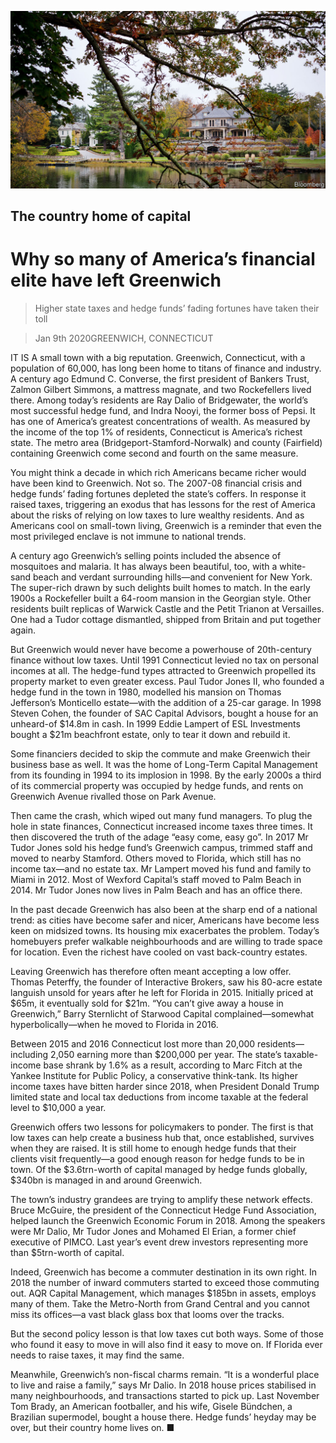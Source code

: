 ![](./images/20200111_FNP002_0.jpg)

## The country home of capital

# Why so many of America’s financial elite have left Greenwich

> Higher state taxes and hedge funds’ fading fortunes have taken their toll

> Jan 9th 2020GREENWICH, CONNECTICUT

IT IS A small town with a big reputation. Greenwich, Connecticut, with a population of 60,000, has long been home to titans of finance and industry. A century ago Edmund C. Converse, the first president of Bankers Trust, Zalmon Gilbert Simmons, a mattress magnate, and two Rockefellers lived there. Among today’s residents are Ray Dalio of Bridgewater, the world’s most successful hedge fund, and Indra Nooyi, the former boss of Pepsi. It has one of America’s greatest concentrations of wealth. As measured by the income of the top 1% of residents, Connecticut is America’s richest state. The metro area (Bridgeport-Stamford-Norwalk) and county (Fairfield) containing Greenwich come second and fourth on the same measure.

You might think a decade in which rich Americans became richer would have been kind to Greenwich. Not so. The 2007-08 financial crisis and hedge funds’ fading fortunes depleted the state’s coffers. In response it raised taxes, triggering an exodus that has lessons for the rest of America about the risks of relying on low taxes to lure wealthy residents. And as Americans cool on small-town living, Greenwich is a reminder that even the most privileged enclave is not immune to national trends.

A century ago Greenwich’s selling points included the absence of mosquitoes and malaria. It has always been beautiful, too, with a white-sand beach and verdant surrounding hills—and convenient for New York. The super-rich drawn by such delights built homes to match. In the early 1900s a Rockefeller built a 64-room mansion in the Georgian style. Other residents built replicas of Warwick Castle and the Petit Trianon at Versailles. One had a Tudor cottage dismantled, shipped from Britain and put together again.

But Greenwich would never have become a powerhouse of 20th-century finance without low taxes. Until 1991 Connecticut levied no tax on personal incomes at all. The hedge-fund types attracted to Greenwich propelled its property market to even greater excess. Paul Tudor Jones II, who founded a hedge fund in the town in 1980, modelled his mansion on Thomas Jefferson’s Monticello estate—with the addition of a 25-car garage. In 1998 Steven Cohen, the founder of SAC Capital Advisors, bought a house for an unheard-of $14.8m in cash. In 1999 Eddie Lampert of ESL Investments bought a $21m beachfront estate, only to tear it down and rebuild it.

Some financiers decided to skip the commute and make Greenwich their business base as well. It was the home of Long-Term Capital Management from its founding in 1994 to its implosion in 1998. By the early 2000s a third of its commercial property was occupied by hedge funds, and rents on Greenwich Avenue rivalled those on Park Avenue.

Then came the crash, which wiped out many fund managers. To plug the hole in state finances, Connecticut increased income taxes three times. It then discovered the truth of the adage “easy come, easy go”. In 2017 Mr Tudor Jones sold his hedge fund’s Greenwich campus, trimmed staff and moved to nearby Stamford. Others moved to Florida, which still has no income tax—and no estate tax. Mr Lampert moved his fund and family to Miami in 2012. Most of Wexford Capital’s staff moved to Palm Beach in 2014. Mr Tudor Jones now lives in Palm Beach and has an office there.

In the past decade Greenwich has also been at the sharp end of a national trend: as cities have become safer and nicer, Americans have become less keen on midsized towns. Its housing mix exacerbates the problem. Today’s homebuyers prefer walkable neighbourhoods and are willing to trade space for location. Even the richest have cooled on vast back-country estates.

Leaving Greenwich has therefore often meant accepting a low offer. Thomas Peterffy, the founder of Interactive Brokers, saw his 80-acre estate languish unsold for years after he left for Florida in 2015. Initially priced at $65m, it eventually sold for $21m. “You can’t give away a house in Greenwich,” Barry Sternlicht of Starwood Capital complained—somewhat hyperbolically—when he moved to Florida in 2016.

Between 2015 and 2016 Connecticut lost more than 20,000 residents—including 2,050 earning more than $200,000 per year. The state’s taxable-income base shrank by 1.6% as a result, according to Marc Fitch at the Yankee Institute for Public Policy, a conservative think-tank. Its higher income taxes have bitten harder since 2018, when President Donald Trump limited state and local tax deductions from income taxable at the federal level to $10,000 a year.

Greenwich offers two lessons for policymakers to ponder. The first is that low taxes can help create a business hub that, once established, survives when they are raised. It is still home to enough hedge funds that their clients visit frequently—a good enough reason for hedge funds to be in town. Of the $3.6trn-worth of capital managed by hedge funds globally, $340bn is managed in and around Greenwich.

The town’s industry grandees are trying to amplify these network effects. Bruce McGuire, the president of the Connecticut Hedge Fund Association, helped launch the Greenwich Economic Forum in 2018. Among the speakers were Mr Dalio, Mr Tudor Jones and Mohamed El Erian, a former chief executive of PIMCO. Last year’s event drew investors representing more than $5trn-worth of capital.

Indeed, Greenwich has become a commuter destination in its own right. In 2018 the number of inward commuters started to exceed those commuting out. AQR Capital Management, which manages $185bn in assets, employs many of them. Take the Metro-North from Grand Central and you cannot miss its offices—a vast black glass box that looms over the tracks.

But the second policy lesson is that low taxes cut both ways. Some of those who found it easy to move in will also find it easy to move on. If Florida ever needs to raise taxes, it may find the same.

Meanwhile, Greenwich’s non-fiscal charms remain. “It is a wonderful place to live and raise a family,” says Mr Dalio. In 2018 house prices stabilised in many neighbourhoods, and transactions started to pick up. Last November Tom Brady, an American footballer, and his wife, Gisele Bündchen, a Brazilian supermodel, bought a house there. Hedge funds’ heyday may be over, but their country home lives on. ■